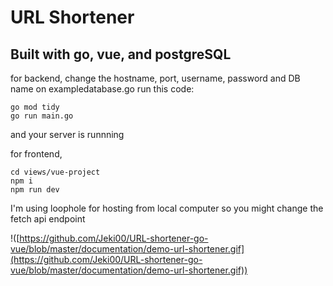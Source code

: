 # URL Shortener
## Built with go, vue, and postgreSQL

for backend, 
change the hostname, port, username, password and DB name on exampledatabase.go
run this code:
```
go mod tidy 
go run main.go
```  
and your server is runnning


for frontend,  
```
cd views/vue-project
npm i
npm run dev
```

I'm using loophole for hosting from local computer so you might change the fetch api endpoint


!([https://github.com/Jeki00/URL-shortener-go-vue/blob/master/documentation/demo-url-shortener.gif](https://github.com/Jeki00/URL-shortener-go-vue/blob/master/documentation/demo-url-shortener.gif))

